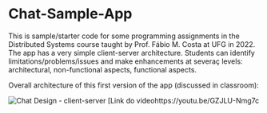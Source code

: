 # Chat-Sample-App
This is sample/starter code for some programming assignments in the Distributed Systems course taught by Prof. Fábio M. Costa at UFG in 2022.
The app has a very simple client-server architecture. Students can identify limitations/problems/issues and make enhancements at severaç levels: architectural, non-functional aspects, functional aspects.  

Overall architecture of this first version of the app (discussed in classroom):

![Chat Design - client-server](https://user-images.githubusercontent.com/13460193/173588387-89793ac9-17b9-4441-986b-53cac6ee40f4.png)
[Link do videohttps://youtu.be/GZJLU-Nmg7c
